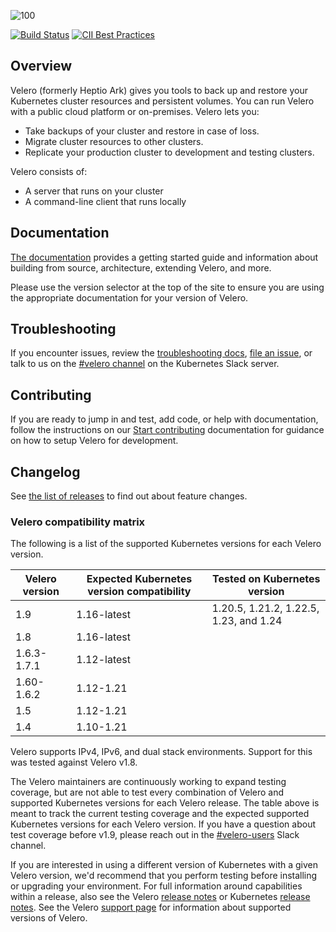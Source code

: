 ![100]

[![Build Status][1]][2] [![CII Best Practices](https://bestpractices.coreinfrastructure.org/projects/3811/badge)](https://bestpractices.coreinfrastructure.org/projects/3811)


## Overview

Velero (formerly Heptio Ark) gives you tools to back up and restore your Kubernetes cluster resources and persistent volumes. You can run Velero with a public cloud platform or on-premises. Velero lets you:

* Take backups of your cluster and restore in case of loss.
* Migrate cluster resources to other clusters.
* Replicate your production cluster to development and testing clusters.

Velero consists of:

* A server that runs on your cluster
* A command-line client that runs locally

## Documentation

[The documentation][29] provides a getting started guide and information about building from source, architecture, extending Velero, and more.

Please use the version selector at the top of the site to ensure you are using the appropriate documentation for your version of Velero.

## Troubleshooting

If you encounter issues, review the [troubleshooting docs][30], [file an issue][4], or talk to us on the [#velero channel][25] on the Kubernetes Slack server.

## Contributing

If you are ready to jump in and test, add code, or help with documentation, follow the instructions on our [Start contributing][31] documentation for guidance on how to setup Velero for development.

## Changelog

See [the list of releases][6] to find out about feature changes.

### Velero compatibility matrix

The following is a list of the supported Kubernetes versions for each Velero version.

| Velero version | Expected Kubernetes version compatibility| Tested on Kubernetes version|
|----------------|--------------------|--------------------|
| 1.9            | 1.16-latest        |  1.20.5, 1.21.2, 1.22.5, 1.23, and 1.24 |
| 1.8            | 1.16-latest        |  |
| 1.6.3-1.7.1    | 1.12-latest        ||
| 1.60-1.6.2     | 1.12-1.21          ||
| 1.5            | 1.12-1.21          ||
| 1.4            | 1.10-1.21          | |

Velero supports IPv4, IPv6, and dual stack environments. Support for this was tested against Velero v1.8.

The Velero maintainers are continuously working to expand testing coverage, but are not able to test every combination of Velero and supported Kubernetes versions for each Velero release. The table above is meant to track the current testing coverage and the expected supported Kubernetes versions for each Velero version. If you have a question about test coverage before v1.9, please reach out in the [#velero-users](https://kubernetes.slack.com/archives/C6VCGP4MT) Slack channel.

If you are interested in using a different version of Kubernetes with a given Velero version, we'd recommend that you perform testing before installing or upgrading your environment. For full information around capabilities within a release, also see the Velero [release notes](https://github.com/vmware-tanzu/velero/releases) or Kubernetes [release notes](https://github.com/kubernetes/kubernetes/tree/master/CHANGELOG). See the Velero [support page](https://velero.io/docs/latest/support-process/) for information about supported versions of Velero.

[1]: https://github.com/vmware-tanzu/velero/workflows/Main%20CI/badge.svg
[2]: https://github.com/vmware-tanzu/velero/actions?query=workflow%3A"Main+CI"
[4]: https://github.com/vmware-tanzu/velero/issues
[6]: https://github.com/vmware-tanzu/velero/releases
[9]: https://kubernetes.io/docs/setup/
[10]: https://kubernetes.io/docs/tasks/tools/install-kubectl/#install-with-homebrew-on-macos
[11]: https://kubernetes.io/docs/tasks/tools/install-kubectl/#tabset-1
[12]: https://github.com/kubernetes/kubernetes/blob/master/cluster/addons/dns/README.md
[14]: https://github.com/kubernetes/kubernetes
[24]: https://groups.google.com/forum/#!forum/projectvelero
[25]: https://kubernetes.slack.com/messages/velero
[29]: https://velero.io/docs/
[30]: https://velero.io/docs/troubleshooting
[31]: https://velero.io/docs/start-contributing
[100]: https://velero.io/docs/main/img/velero.png
